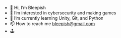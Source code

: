 - 👋 Hi, I’m Bleepish
- 👀 I’m interested in cybersecurity and making games
- 🌱 I’m currently learning Unity, Git, and Python
- 📫 How to reach me bleepish@gmail.com
- 🕹️
<!---
Bleepish/Bleepish is a ✨ special ✨ repository because its `README.md` (this file) appears on your GitHub profile.
You can click the Preview link to take a look at your changes.
--->
